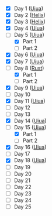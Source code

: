 - [x] Day 1 ([Uiua](/uiua/day1.ua))
- [x] Day 2 ([Helix](/helix.txt))
- [x] Day 3 ([Helix](/helix.txt))
- [x] Day 4 ([Uiua](/uiua/day4.ua))
- [ ] Day 5 ([Uiua](/uiua/day5.ua))
  - [x] Part 1
  - [ ] Part 2
- [x] Day 6 ([Uiua](/uiua/day6.ua))
- [x] Day 7 ([Uiua](/uiua/day7.ua))
- [ ] Day 8 ([Rust](/rust/src/days/day8.rs))
  - [x] Part 1
  - [ ] Part 2
- [x] Day 9 ([Uiua](/uiua/day9.ua))
- [ ] Day 10
- [x] Day 11 ([Uiua](/uiua/day11.ua))
- [ ] Day 12
- [ ] Day 13
- [x] Day 14 ([Uiua](/uiua/day14.ua))
- [ ] Day 15 ([Uiua](/uiua/day15.ua))
  - [x] Part 1
  - [ ] Part 2
- [x] Day 16 ([Uiua](/uiua/day16.ua))
- [ ] Day 17
- [x] Day 18 ([Uiua](/uiua/day18.ua))
- [ ] Day 19
- [ ] Day 20
- [ ] Day 21
- [ ] Day 22
- [ ] Day 23
- [ ] Day 24
- [ ] Day 25
